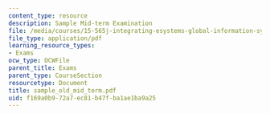 ```yaml
---
content_type: resource
description: Sample Mid-term Examination
file: /media/courses/15-565j-integrating-esystems-global-information-systems-spring-2002/f169a0b972a7ec81b47fba1ae1ba9a25_sample_old_mid_term.pdf
file_type: application/pdf
learning_resource_types:
- Exams
ocw_type: OCWFile
parent_title: Exams
parent_type: CourseSection
resourcetype: Document
title: sample_old_mid_term.pdf
uid: f169a0b9-72a7-ec81-b47f-ba1ae1ba9a25
---
```

